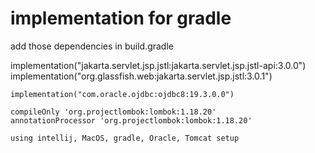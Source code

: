 # implementation for gradle

add those dependencies in build.gradle

implementation("jakarta.servlet.jsp.jstl:jakarta.servlet.jsp.jstl-api:3.0.0")
    implementation("org.glassfish.web:jakarta.servlet.jsp.jstl:3.0.1")
    
    implementation("com.oracle.ojdbc:ojdbc8:19.3.0.0")

    compileOnly 'org.projectlombok:lombok:1.18.20'
    annotationProcessor 'org.projectlombok:lombok:1.18.20'

    using intellij, MacOS, gradle, Oracle, Tomcat setup
